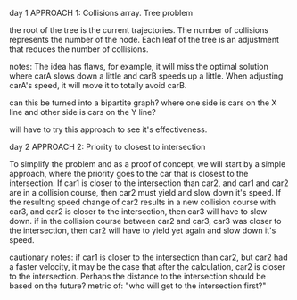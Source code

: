 day 1
APPROACH 1:
Collisions array. Tree problem

the root of the tree is the current trajectories. The number of collisions represents the number of the node.
Each leaf of the tree is an adjustment that reduces the number of collisions.

notes:
The idea has flaws, for example, it will miss the optimal solution where carA slows down a little and carB speeds up a little. When adjusting carA's speed, it will move it to totally avoid carB.

can this be turned into a bipartite graph? where one side is cars on the X line and other side is cars on the Y line?

will have to try this approach to see it's effectiveness.

day 2
APPROACH 2:
Priority to closest to intersection

To simplify the problem and as a proof of concept, we will start by a simple approach, where the priority goes to the car that is closest to the intersection.
If car1 is closer to the intersection than car2, and car1 and car2 are in a collision course, then car2 must yield and slow down it's speed.
If the resulting speed change of car2 results in a new collision course with car3, and car2 is closer to the intersection, then car3 will have to slow down.
if in the collision course between car2 and car3, car3 was closer to the intersection, then car2 will have to yield yet again and slow down it's speed.

cautionary notes:
if car1 is closer to the intersection than car2, but car2 had a faster velocity, it may be the case that after the calculation, car2 is closer to the intersection. Perhaps the distance to the intersection should be based on the future? metric of: "who will get to the intersection first?"